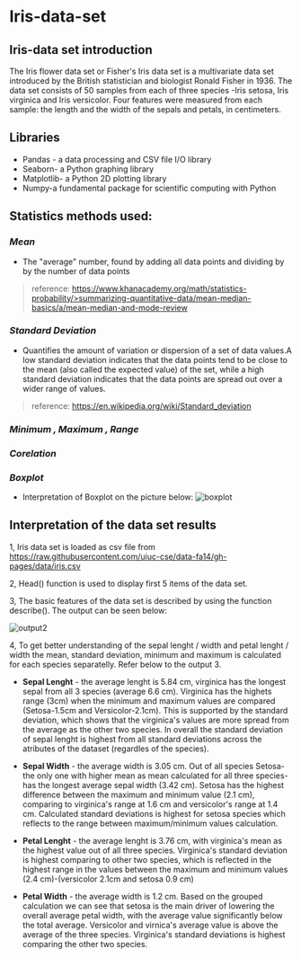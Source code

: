 # Iris-data-set

## Iris-data set introduction

The Iris flower data set or Fisher's Iris data set is a multivariate data set introduced by the British statistician and biologist Ronald Fisher in 1936.
The data set consists of 50 samples from each of three species -Iris setosa, Iris virginica and Iris versicolor. 
Four features were measured from each sample: the length and the width of the sepals and petals, in centimeters. 


## Libraries

* Pandas - a data processing and CSV file I/O library
* Seaborn- a Python graphing library
* Matplotlib- a Python 2D plotting library
* Numpy-a fundamental package for scientific computing with Python

## Statistics methods used:

### *Mean*
* The "average" number, found by adding all data points and dividing by by the number of data points
>reference: https://www.khanacademy.org/math/statistics-probability/>summarizing-quantitative-data/mean-median-basics/a/mean-median-and-mode-review

### *Standard Deviation*
* Quantifies the amount of variation or dispersion of a set of data values.A low standard deviation indicates that the data points tend to be close to the mean (also called the expected value) of the set, while a high standard deviation indicates that the data points are spread out over a wider range of values.
>reference: https://en.wikipedia.org/wiki/Standard_deviation

### *Minimum , Maximum , Range*

### *Corelation*

### *Boxplot*
* Interpretation of Boxplot on the picture below:
![boxplot](https://user-images.githubusercontent.com/47481671/56097809-1d1bc800-5ef1-11e9-97ab-1299a0767349.JPG)

## Interpretation of the data set results

1, Iris data set is loaded as csv file from  https://raw.githubusercontent.com/uiuc-cse/data-fa14/gh-pages/data/iris.csv

2, Head() function is used to display first 5 items of the data set.

3, The basic features of the data set is described by using the function describe(). The output can be seen below:

![output2](https://user-images.githubusercontent.com/47481671/56411071-66647280-6277-11e9-903d-c165fda1f98f.JPG)

4, To get better understanding of the sepal lenght / width and petal lenght / width the mean, standard deviation, minimum and maximum is calculated for each species separatelly. Refer below to the output 3.



* **Sepal Lenght** - the average lenght is 5.84 cm, virginica has the longest sepal from all 3 species (average 6.6 cm). Virginica has the highets range (3cm) when the minimum and maximum values are compared (Setosa-1.5cm and Versicolor-2.1cm). This is supported by the standard deviation, which shows that the virginica's values are more spread from the average as the other two species. In overall the standard deviation of sepal lenght is highest from all standard deviations across the atributes of the dataset (regardles of the species).

* **Sepal Width** - the average width is 3.05 cm. Out of all species Setosa-the only one with higher mean as mean calculated for all three species- has the longest average sepal width (3.42 cm). Setosa has the highest difference between the maximum and minimum value (2.1 cm), comparing to virginica's range at 1.6 cm and versicolor's range at 1.4 cm. Calculated standard deviations is highest for setosa species which reflects to the range between maximum/minimum values calculation.

* **Petal Lenght** - the average lenght is 3.76 cm, with virginica's mean as the highest value out of all three species. Virginica's standard deviation is highest comparing to other two species, which is reflected in the highest range in the values between the maximum and minimum values (2.4 cm)-(versicolor 2.1cm and setosa 0.9 cm)

* **Petal Width** - the average width is 1.2 cm. Based on the grouped calculation we can see that setosa is the main driver of lowering the overall average petal width, with the average value significantly below the total average. Versicolor and virnica's average value is above the average of the three species. Virginica's standard deviations is highest comparing the other two species.
